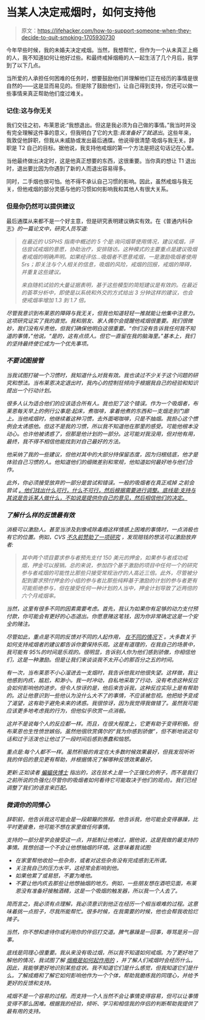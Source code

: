 # 当某人决定戒烟时，如何支持他

> 原文：<https://lifehacker.com/how-to-support-someone-when-they-decide-to-quit-smoking-1705930730>

今年早些时候，我的未婚夫决定戒烟。当然，我想帮忙，但作为一个从未真正上瘾的人，我不知道如何让他好过些。和最终戒掉烟瘾的人一起生活了几个月后，我学到了以下几点。



当所爱的人承担任何困难的任务时，想要鼓励他们并理解他们正在经历的事情是很自然的——这是显而易见的。但是除了鼓励他们，让自己得到支持，你还可以做一些事情来真正帮助他们度过难关。

### **记住:这与你无关**

我们交往之初，布莱恩说:“我想退出。但这是我必须为自己做的事情。”我当时并没有完全理解这件事的意义，但我明白了它的大意:*我准备好了就退出*。这些年来，我敦促他辞职，但我从未威胁或发出最后通牒。他说得很清楚:吸烟与我无关。辞职是 T2 自己的目标。据他说，我支持他戒烟的第一个方法是把这句话记在心里。

当他最终做出决定时，这是他真正想要的东西，这很重要。当你真的想让 T1 退出时，退出要比因为你遇到了新的人而退出容易得多。

同时，二手烟也很可怕。他不得不承认自己习惯的影响。因此，虽然戒烟与我无关，但他戒烟的部分灵感与他的习惯如何影响我和其他人有很大关系。

### 但是你仍然可以提供建议

最后通牒从来都不是一个好主意，但是研究表明建议确实有效。在《普通内科杂志》[](http://www.ncbi.nlm.nih.gov/pmc/articles/PMC1494968/)*的一篇论文中，研究人员写道:*

> *在最近的 USPHS 指南中概述的 5 个是:询问烟草使用情况，建议戒烟，评估尝试戒烟的意愿，协助治疗，安排随访。这种模式的主要重点是建议吸烟者戒烟的明确声明。如果经评估...吸烟者不愿意戒烟，一是激励吸烟者使用 5rs；即关注与个人相关的信息，吸烟的风险，戒烟的回报，戒烟的障碍，并重复这些建议。*
> 
> *来自随机试验的大量证据表明，基于这些模型的简短建议是有效的。在最近的荟萃分析中，即使是以系统和外交的方式给出 3 分钟这样的建议，也会使戒烟率增加 1.3 到 1.7 倍。*

*尽管我意识到布莱恩的障碍与我无关，但我也知道轻轻一推就能让他集中注意力。这项研究证实了我的直觉。我和朋友、家人偶尔会提醒他戒烟很重要。我们很微妙，我们没有斥责他，但我们确保他明白这很重要。“你们没有告诉我任何我不知道的事情，”他说。“是的，这有点烦人。但它一直留在我的脑海里。”基本上，我们的坚持最终使它成为一个优先事项。*

### *不要试图接管*

*当我试图打破一个习惯时，我知道什么对我有效。我也读过不少关于这个问题的研究和想法。当布莱恩决定退出时，我内心的控制狂倾向于根据我自己的经验和知识提出一个行动计划。*

*很多人认为适合他们的应该适合所有人。我也犯了这个错误。作为一个吸烟者，布莱恩每天早上的例行公事是:起床，煮咖啡，拿着他煮的东西和一支烟走到门廊上。当他戒烟时，他继续着这种习惯，去外面喝咖啡，只是不抽烟。我担心这个惯例会太诱惑他。但这不是我的习惯，所以我不知道他在那里的感受。可能他根本没动心。也许他被诱惑了，但那是他计划的一部分。这可能对我没用，但对他有用，最终，我不得不相信他能找到对自己最好的方法。*

*他采纳了我的一些建议，但他对其中的大部分持保留态度，因为归根结底，他才是体验自己习惯的人。他知道他们的细微差别和常规，他知道如何最好地与他们合作。*

*此外，你必须接受放弃的一部分是尝试和错误。一般的吸烟者在真正戒掉 之前会尝试 [。他们找出什么可行，什么不可行，然后根据需要进行调整。底线是:支持与其说是告诉某人做什么，不如说是提供你自己的意见，然后相信他们的决定。](http://www.ctri.wisc.edu/Publications/publications/HowSmokersQuit.pdf)*

### *了解什么样的反馈最有效*

*消极可以激励人。甚至当涉及到像戒除毒瘾这样情感上困难的事情时，一点消极也有它的位置。例如，CVS [不久前赞助了一项研究](http://www.cvshealth.com/newsroom/press-releases/corporate-info-events/cvs-health-research-institute-study-finds-smoking) ，发现赔钱的想法可以激励放弃者:*

> *其中两个项目要求参与者预先支付 150 美元的押金，如果参与者成功戒烟，押金可以报销。总的来说，参加四个基于激励的项目中任何一个的研究参与者戒烟的可能性比那些只接受常规治疗的人高近三倍。此外，尽管被分配到要求预付押金的小组的参与者比那些纯粹基于激励的计划的参与者更有可能拒绝参与，但在接受任何一种计划的人当中，押金计划导致了近两倍的六个月戒烟率。*

*当然，这里有很多不同的因素需要考虑。首先，我认为如果你有足够的动力支付预付款，你可能会有更好的心态退出。你愿意赌这笔钱，因为你非常确定这是一个安全的赌注。*

*尽管如此，重点是不同的反馈对不同的人起作用， [在不同的情况下](https://vitals.lifehacker.com/when-to-use-positive-or-negative-messages-to-motivate-y-1682834801) 。大多数关于如何支持戒烟者的建议都告诉你要保持乐观。这是有道理的，在我自己的场景中，我可能有 95%的时间是乐观的。很明显，告诉别人你为他们感到骄傲，你相信他们，这是一种激励。但是让我们来谈谈我不太开心的那百分之五的时间。*

*有一次，当布莱恩不小心溜进去一支烟时，我告诉他我对他很失望。这样做，我让他感到内疚，尴尬，和渺小。我一时冲动，自私地采取了行动，没有考虑这种反应会如何影响他的进步。但令人惊讶的是，他后来告诉我，这种反应实际上是有帮助的。这让他意识到一些他认为没什么大不了的事情，不应该被忽视。他把给予变成了渴望，这有助于避免未来的诱惑。我很惊讶，因为我觉得我做错了。虽然我可能应该更多地考虑我的行为，但他似乎欣赏一点消极。*

*这并不是说每个人的反应都一样。而且，在很大程度上，它更有助于变得积极。但布莱恩也生性愤世嫉俗。虽然他很欣赏偶尔的“我为你感到骄傲”，但不断地说这句话和过于活泼也让他过了一段时间后感到愚蠢和恼怒。*

*重点是:每个人都不一样。虽然积极的肯定在大多数时候效果最好，但我发现听听我的伴侣的意见更有帮助，并根据情况了解哪种反馈效果最好。*

**更新:正如读者* [*蝙蝠侠博士*](http://lifehacker.com/i-am-a-board-certified-behavior-analyst-and-i-have-a-sm-1706001450) *指出的，这在技术上是一个正强化的例子，而不是我们之前所说的负强化(尽管你的吸烟者如何看待它可能取决于他们的观点)。我们已经调整了我们的语言来匹配。**

### *微调你的同情心*

*辞职前，他告诉我这可能会是一段颠簸的旅程。他告诉我，他可能会变得暴躁，比平时更疲惫，他可能不想在家里做任何事情。*

*支持的一部分是学会接受这一点，并抵制让他难过，据他说，这是我做的最支持的事情。我想创造一个不会让他想抽烟的环境。这意味着我试图:*

*   *在家里帮他收拾一些杂务，或者对这些杂务没有完成感到无所谓。*
*   *关注我自己的压力水平，这经常会影响到他。*
*   *如果他累了或易怒，不要为难他。*
*   *不要让他内疚去那些让他想抽烟的地方。例如，一些朋友想在酒吧见面，布莱恩没有准备好接触酒精，这是一个吸烟的触发器，所以我一个人去了。* 

*简而言之，我必须有点理解，我必须意识到他正在经历一个相当艰难的过程。这意味着挑一点担子，尽我所能帮忙。很多时候，在我需要的时候，他也会帮我收拾烂摊子。* 

*当然，你不想和虐待你或利用你的伴侣打交道。脾气暴躁是一回事，辱骂是另一回事。*

*底线是同理心很重要。我从来没有吸过烟，所以我不知道如何戒烟。为了更好地了解他的情况，我试图了解 [烟瘾是如何起作用的](https://lifehacker.com/how-addiction-works-and-what-you-can-do-about-it-1583759577) ，并了解人们戒烟时会经历什么。因此，我能够更好地识别某些症状。我不知道它们是什么感觉，但我知道它们是什么。了解成瘾和了解它如何影响他作为一个个体，帮助我磨练我的同理心，并给予更好的反馈和支持。*

*戒烟不是一个容易的过程。而支持一个人当然不会让事情变得容易，但可以让事情变得不那么困难。根据我的经验，倾听、学习和相信我的伴侣的判断帮助我提供了最有用的支持。*